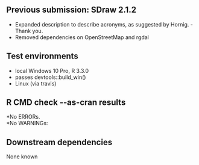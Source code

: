 ## Previous submission: SDraw 2.1.2
* Expanded description to describe acronyms, as suggested by Hornig. -Thank you.
* Removed dependencies on OpenStreetMap and rgdal

## Test environments
* local Windows 10 Pro, R 3.3.0
* passes devtools::build_win()
* Linux (via travis)

## R CMD check --as-cran results
*No ERRORs.  
*No WARNINGs: 

## Downstream dependencies
None known
